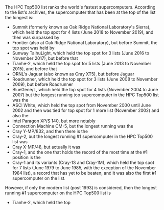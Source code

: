 The HPC Top500 list ranks the world's fastest supercomputers. According to the list's archives, the supercomputer that has been at the top of the list the longest is:

* Summit (formerly known as Oak Ridge National Laboratory's Sierra), which held the top spot for 4 lists (June 2018 to November 2019), and then was surpassed by 
* Frontier (also at Oak Ridge National Laboratory), but before Summit, the top spot was held by 
* Sunway TaihuLight, which held the top spot for 3 lists (June 2016 to November 2017), but before that 
* Tianhe-2, which held the top spot for 5 lists (June 2013 to November 2015), and before that 
* ORNL's Jaguar (also known as Cray XT5), but before Jaguar 
* Roadrunner, which held the top spot for 3 lists (June 2008 to November 2009), but before Roadrunner 
* BlueGene/L, which held the top spot for 4 lists (November 2004 to June 2007) but the longest running top supercomputer in the HPC Top500 list was the 
* ASCI White, which held the top spot from November 2000 until June 2002 and then was tied for top spot for 1 more list (November 2002) and also the 
* Intel Paragon XP/S 140, but more notably 
* Connection Machine CM-5, but the longest running was the 
* Cray Y-MP/832, and then there is the 
* Cray-2, but the longest running #1 supercomputer in the HPC Top500 list was 
* Cray X-MP/48, but actually it was 
* Cray-1, and the one that holds the record of the most time at the #1 position is the 
* Cray-1 and its variants (Cray-1S and Cray-1M), which held the top spot for 7 lists (June 1979 to June 1985, with the exception of the November 1984 list), a record that has yet to be beaten, and it was also the first #1 supercomputer on the list.

However, if only the modern list (post 1993) is considered, then the longest running #1 supercomputer on the HPC Top500 list is 
* Tianhe-2, which held the top
